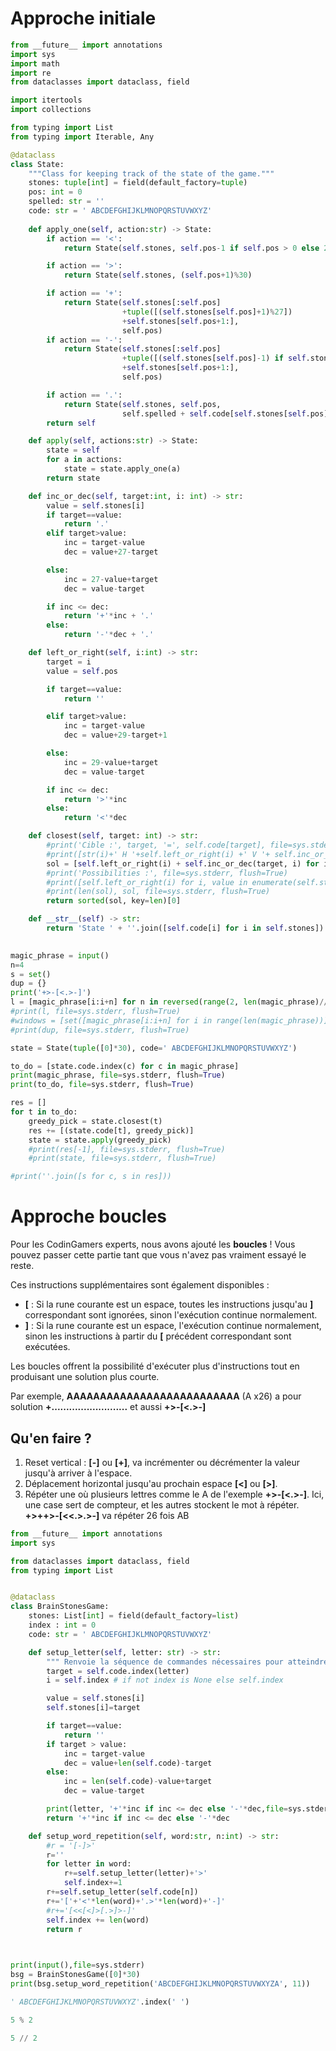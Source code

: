 # Approche initiale

```python
from __future__ import annotations
import sys
import math
import re
from dataclasses import dataclass, field

import itertools
import collections

from typing import List
from typing import Iterable, Any

@dataclass
class State:
    """Class for keeping track of the state of the game."""
    stones: tuple[int] = field(default_factory=tuple)
    pos: int = 0
    spelled: str = ''
    code: str = ' ABCDEFGHIJKLMNOPQRSTUVWXYZ'
  
    def apply_one(self, action:str) -> State:
        if action == '<':
            return State(self.stones, self.pos-1 if self.pos > 0 else 29)  

        if action == '>':
            return State(self.stones, (self.pos+1)%30)  

        if action == '+':
            return State(self.stones[:self.pos]
                         +tuple([(self.stones[self.pos]+1)%27])
                         +self.stones[self.pos+1:],
                         self.pos)
        if action == '-':
            return State(self.stones[:self.pos]
                         +tuple([(self.stones[self.pos]-1) if self.stones[self.pos] > 0 else 26])
                         +self.stones[self.pos+1:],
                         self.pos)

        if action == '.':
            return State(self.stones, self.pos,
                         self.spelled + self.code[self.stones[self.pos]])
        return self

    def apply(self, actions:str) -> State:
        state = self
        for a in actions:
            state = state.apply_one(a)
        return state

    def inc_or_dec(self, target:int, i: int) -> str:
        value = self.stones[i]
        if target==value:
            return '.'
        elif target>value:
            inc = target-value
            dec = value+27-target

        else:
            inc = 27-value+target
            dec = value-target

        if inc <= dec:
            return '+'*inc + '.'
        else:
            return '-'*dec + '.'

    def left_or_right(self, i:int) -> str:
        target = i
        value = self.pos  

        if target==value:
            return ''

        elif target>value:
            inc = target-value
            dec = value+29-target+1

        else:
            inc = 29-value+target
            dec = value-target  

        if inc <= dec:
            return '>'*inc
        else:
            return '<'*dec 

    def closest(self, target: int) -> str:
        #print('Cible :', target, '=', self.code[target], file=sys.stderr, flush=True)
        #print([str(i)+' H '+self.left_or_right(i) +' V '+ self.inc_or_dec(target, i) for i, value in enumerate(self.stones)], file=sys.stderr, flush=True)
        sol = [self.left_or_right(i) + self.inc_or_dec(target, i) for i, value in enumerate(self.stones)]
        #print('Possibilities :', file=sys.stderr, flush=True)
        #print([self.left_or_right(i) for i, value in enumerate(self.stones)], file=sys.stderr, flush=True)
        #print(len(sol), sol, file=sys.stderr, flush=True)
        return sorted(sol, key=len)[0]

    def __str__(self) -> str:
        return 'State ' + ''.join([self.code[i] for i in self.stones]) + '\n' + str(self.stones)

  
magic_phrase = input()
n=4
s = set()
dup = {}
print('+>-[<.>-]')
l = [magic_phrase[i:i+n] for n in reversed(range(2, len(magic_phrase)//2)) for i in range(0, len(magic_phrase), n) ]
#print(l, file=sys.stderr, flush=True)
#windows = [set([magic_phrase[i:i+n] for i in range(len(magic_phrase))]) for n in range(2, len(magic_phrase)//2)]
#print(dup, file=sys.stderr, flush=True)

state = State(tuple([0]*30), code=' ABCDEFGHIJKLMNOPQRSTUVWXYZ') 

to_do = [state.code.index(c) for c in magic_phrase]
print(magic_phrase, file=sys.stderr, flush=True)
print(to_do, file=sys.stderr, flush=True)

res = []
for t in to_do:
    greedy_pick = state.closest(t)
    res += [(state.code[t], greedy_pick)]
    state = state.apply(greedy_pick)
    #print(res[-1], file=sys.stderr, flush=True)
    #print(state, file=sys.stderr, flush=True) 

#print(''.join([s for c, s in res]))
```



# Approche boucles

Pour les CodinGamers experts, nous avons ajouté les **boucles** ! Vous pouvez passer cette partie tant que vous n'avez pas vraiment essayé le reste.  
  
Ces instructions supplémentaires sont également disponibles :

-   **\[** : Si la rune courante est un espace, toutes les instructions jusqu'au **\]** correspondant sont ignorées, sinon l'exécution continue normalement.
-   **\]** : Si la rune courante est un espace, l'exécution continue normalement, sinon les instructions à partir du **\[** précédent correspondant sont exécutées.

Les boucles offrent la possibilité d'exécuter plus d'instructions tout en produisant une solution plus courte.  
  
Par exemple, **AAAAAAAAAAAAAAAAAAAAAAAAAA** (A x26) a pour solution **+..........................** et aussi **+>-[<.>-]** 

## Qu'en faire ?

1) Reset vertical : **[-]** ou **[+]**, va incrémenter ou décrémenter la valeur jusqu'à arriver à l'espace.
2) Déplacement horizontal jusqu'au prochain espace **[<]** ou **[>]**.
3) Répéter une où plusieurs lettres comme le A de l'exemple **+>-[<.>-]**. Ici, une case sert de compteur, et les autres stockent le mot à répéter.
**+>++>-[<<.>.>-]** va répéter 26 fois AB

```python
from __future__ import annotations
import sys

from dataclasses import dataclass, field
from typing import List


@dataclass
class BrainStonesGame:
    stones: List[int] = field(default_factory=list)
    index : int = 0
    code: str = ' ABCDEFGHIJKLMNOPQRSTUVWXYZ'

    def setup_letter(self, letter: str) -> str:
        """ Renvoie la séquence de commandes nécessaires pour atteindre la lettre"""
        target = self.code.index(letter)
        i = self.index # if not index is None else self.index

        value = self.stones[i]
        self.stones[i]=target

        if target==value:
            return ''
        if target > value:
			inc = target-value
            dec = value+len(self.code)-target
        else:
            inc = len(self.code)-value+target
            dec = value-target

        print(letter, '+'*inc if inc <= dec else '-'*dec,file=sys.stderr)
        return '+'*inc if inc <= dec else '-'*dec

    def setup_word_repetition(self, word:str, n:int) -> str:
        #r = '[-]>'
        r=''
        for letter in word:
            r+=self.setup_letter(letter)+'>'
            self.index+=1
        r+=self.setup_letter(self.code[n])
        r+='['+'<'*len(word)+'.>'*len(word)+'-]'
        #r+='[<<[<]>[.>]>-]'
        self.index += len(word)
        return r

  

print(input(),file=sys.stderr)
bsg = BrainStonesGame([0]*30)
print(bsg.setup_word_repetition('ABCDEFGHIJKLMNOPQRSTUVWXYZA', 11))
```

```python
' ABCDEFGHIJKLMNOPQRSTUVWXYZ'.index(' ')
```

```python
5 % 2
```

```python
5 // 2
```